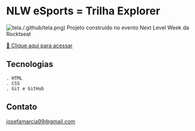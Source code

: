 # NLW eSports = Trilha Explorer

![tela]()./.github/tela.png)
Projeto construído no evento Next Level Week da Rocktseat

[🔗 Clique aqui para acessar](https://VisaacM.github.io/EXPLORER)

## Tecnologias
    . HTML
    . CSS
    . Git e GitHub

## Contato
josefamarcia99@gmail.com